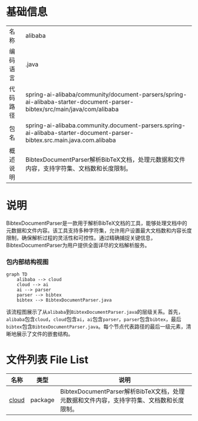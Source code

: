 # 基础信息

|      |      |
|------|------|
| 名称 | alibaba |
| 编码语言 | .java |
| 代码路径 | spring-ai-alibaba/community/document-parsers/spring-ai-alibaba-starter-document-parser-bibtex/src/main/java/com/alibaba |
| 包名 | spring-ai-alibaba.community.document-parsers.spring-ai-alibaba-starter-document-parser-bibtex.src.main.java.com.alibaba |
| 概述说明 | BibtexDocumentParser解析BibTeX文档，处理元数据和文件内容，支持字符集、文档数和长度限制。 |

# 说明

BibtexDocumentParser是一款用于解析BibTeX文档的工具，能够处理文档中的元数据和文件内容。该工具支持多种字符集，允许用户设置最大文档数和内容长度限制，确保解析过程的灵活性和可控性。通过精确捕捉关键信息，BibtexDocumentParser为用户提供全面详尽的文档解析服务。


### 包内部结构视图

```mermaid
graph TD
    alibaba --> cloud
    cloud --> ai
    ai --> parser
    parser --> bibtex
    bibtex --> BibtexDocumentParser.java
```

该流程图展示了从`alibaba`到`BibtexDocumentParser.java`的层级关系。首先，`alibaba`包含`cloud`，`cloud`包含`ai`，`ai`包含`parser`，`parser`包含`bibtex`，最后`bibtex`包含`BibtexDocumentParser.java`。每个节点代表路径的最后一级元素，清晰地展示了文件的嵌套结构。

# 文件列表 File List

| 名称   | 类型  | 说明 |
|-------|------|-------------|
| [cloud](cloud/_module.md) | package | BibtexDocumentParser解析BibTeX文档，处理元数据和文件内容，支持字符集、文档数和长度限制。 |


